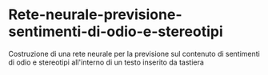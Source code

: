 # Rete-neurale-previsione-sentimenti-di-odio-e-stereotipi
Costruzione di una rete neurale per la previsione sul contenuto di sentimenti di odio e stereotipi all'interno di un testo inserito da tastiera
